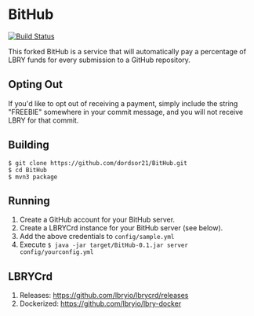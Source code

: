 BitHub
=================

[![Build Status](https://travis-ci.org/WhisperSystems/BitHub.png?branch=master)](https://travis-ci.org/WhisperSystems/BitHub)

This forked BitHub is a service that will automatically pay a percentage of LBRY funds for every submission to a GitHub repository.

Opting Out
----------

If you'd like to opt out of receiving a payment, simply include the string "FREEBIE" somewhere in your commit message, and you will not receive LBRY for that commit.


Building
-------------

    $ git clone https://github.com/dordsor21/BitHub.git
    $ cd BitHub
    $ mvn3 package

Running
-----------

1. Create a GitHub account for your BitHub server.
1. Create a LBRYCrd instance for your BitHub server (see below).
1. Add the above credentials to `config/sample.yml`
1. Execute `$ java -jar target/BitHub-0.1.jar server config/yourconfig.yml`

LBRYCrd
------------

1. Releases: https://github.com/lbryio/lbrycrd/releases
1. Dockerized: https://github.com/lbryio/lbry-docker
